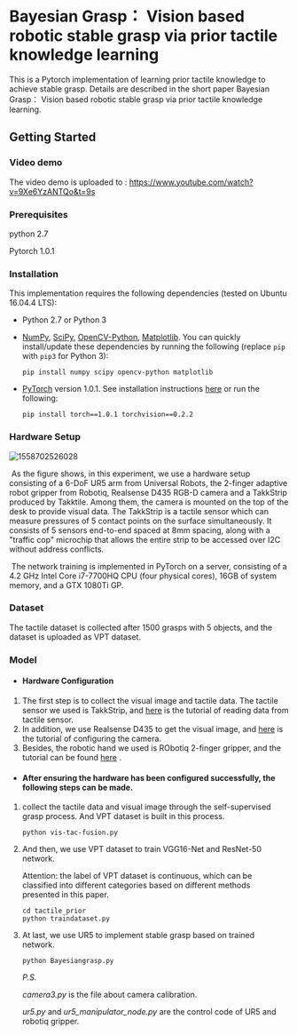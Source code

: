 # Bayesian Grasp： Vision based robotic stable grasp via prior tactile knowledge learning

This is a Pytorch implementation of learning prior tactile knowledge to achieve stable grasp. Details are described in the short paper Bayesian Grasp： Vision based robotic stable grasp via prior tactile knowledge learning.

## Getting Started

### Video demo

The video demo is uploaded to : https://www.youtube.com/watch?v=9Xe6YzANTQo&t=9s

### Prerequisites

python 2.7

Pytorch 1.0.1

### Installation

This implementation requires the following dependencies (tested on Ubuntu 16.04.4 LTS):

- Python 2.7 or Python 3

- [NumPy](http://www.numpy.org/), [SciPy](https://www.scipy.org/scipylib/index.html), [OpenCV-Python](https://docs.opencv.org/3.0-beta/doc/py_tutorials/py_tutorials.html), [Matplotlib](https://matplotlib.org/). You can quickly install/update these dependencies by running the following (replace `pip` with `pip3` for Python 3):

  ```
  pip install numpy scipy opencv-python matplotlib
  ```

- [PyTorch](http://pytorch.org/) version 1.0.1. See installation instructions [here](http://pytorch.org/previous-versions/) or run the following:

  ```
  pip install torch==1.0.1 torchvision==0.2.2
  ```

### Hardware Setup

![1558702526028](/home/schortenger/.config/Typora/typora-user-images/1558702526028.png)

​	As the figure shows, in this experiment, we use a hardware setup consisting of a 6-DoF UR5 arm from Universal Robots, the 2-finger adaptive robot gripper from Robotiq, Realsense D435 RGB-D camera and a TakkStrip produced by Takktile. Among them, the camera is mounted on the top of the desk to provide visual data. The TakkStrip is a tactile sensor which can measure pressures of 5 contact points on the surface simultaneously. It consists of 5 sensors end-to-end spaced at 8mm spacing, along with a "traffic cop" microchip that allows the entire strip to be accessed over I2C without address conflicts.

​	The network training is implemented in PyTorch on a server, consisting of a 4.2 GHz Intel Core i7-7700HQ CPU (four physical cores), 16GB of system memory, and a GTX 1080Ti GP.

### Dataset

The tactile dataset is collected after 1500 grasps with 5 objects, and the dataset is uploaded as VPT dataset.

### Model

- #### Hardware Configuration

1. The first step is to collect the visual image and tactile data. The tactile sensor we used is TakkStrip, and [here](http://www.takktile.com/documentation)  is the tutorial of reading data from tactile sensor. 
2. In addition, we use Realsense D435 to get the visual image, and [here](https://software.intel.com/en-us/realsense/d400/get-started)  is the tutorial of configuring the camera.
3. Besides, the robotic hand we used is RObotiq 2-finger gripper, and the tutorial can be found [here](https://github.com/HknyYtbz/ur_cirak) .

- #### After ensuring the hardware has been configured successfully, the following steps can be made.

1. collect the tactile data and visual image through the self-supervised grasp process. And VPT dataset is built in this process.

   ```
   python vis-tac-fusion.py
   ```

   

2. And then, we use VPT dataset to train VGG16-Net and ResNet-50 network.

   Attention: the label of VPT dataset is continuous, which can be classified into different categories based on different methods presented in this paper.

   ```
   cd tactile_prior
   python traindataset.py
   ```

   

3. At last, we use UR5 to implement stable grasp based on trained network.

   ```
   python Bayesiangrasp.py
   ```

   *P.S.*

    *camera3.py* is the file about camera calibration.

    *ur5.py* and *ur5_manipulator_node.py* are the control code of UR5 and robotiq gripper.